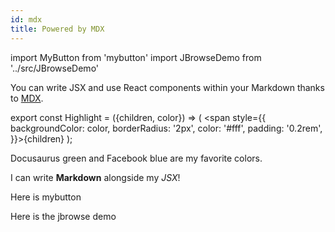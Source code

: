 ```yaml
---
id: mdx
title: Powered by MDX
---
```


import MyButton from 'mybutton'
import JBrowseDemo from '../src/JBrowseDemo'

You can write JSX and use React components within your Markdown thanks to [MDX](https://mdxjs.com/).

export const Highlight = ({children, color}) => ( <span style={{
      backgroundColor: color,
      borderRadius: '2px',
      color: '#fff',
      padding: '0.2rem',
    }}>{children}</span> );

<Highlight color="#25c2a0">Docusaurus green</Highlight> and <Highlight color="#1877F2">Facebook blue</Highlight> are my favorite colors.

I can write **Markdown** alongside my _JSX_!


Here is mybutton

<MyButton />



Here is the jbrowse demo

<JBrowseDemo />

